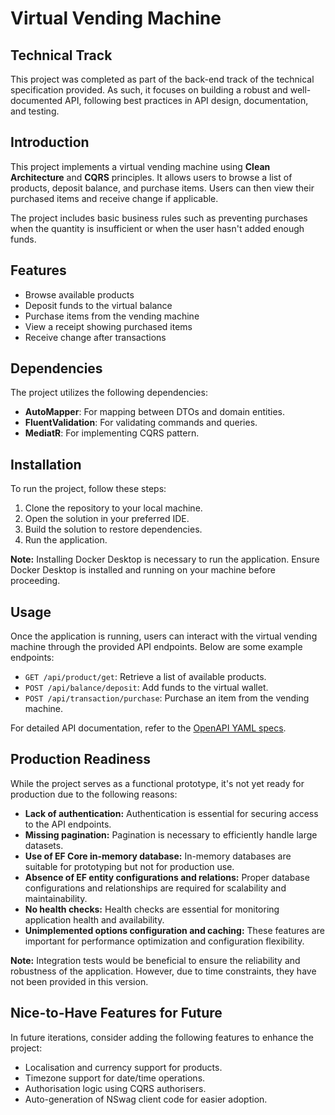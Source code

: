 # Virtual Vending Machine

## Technical Track

This project was completed as part of the back-end track of the technical specification provided. As such, it focuses on building a robust and well-documented API, following best practices in API design, documentation, and testing.

## Introduction

This project implements a virtual vending machine using **Clean Architecture** and **CQRS** principles. It allows users to browse a list of products, deposit balance, and purchase items. Users can then view their purchased items and receive change if applicable.

The project includes basic business rules such as preventing purchases when the quantity is insufficient or when the user hasn't added enough funds.

## Features

- Browse available products
- Deposit funds to the virtual balance
- Purchase items from the vending machine
- View a receipt showing purchased items
- Receive change after transactions

## Dependencies

The project utilizes the following dependencies:

- **AutoMapper**: For mapping between DTOs and domain entities.
- **FluentValidation**: For validating commands and queries.
- **MediatR**: For implementing CQRS pattern.

## Installation

To run the project, follow these steps:

1. Clone the repository to your local machine.
2. Open the solution in your preferred IDE.
3. Build the solution to restore dependencies.
4. Run the application.

**Note:** Installing Docker Desktop is necessary to run the application. Ensure Docker Desktop is installed and running on your machine before proceeding.

## Usage

Once the application is running, users can interact with the virtual vending machine through the provided API endpoints. Below are some example endpoints:

- `GET /api/product/get`: Retrieve a list of available products.
- `POST /api/balance/deposit`: Add funds to the virtual wallet.
- `POST /api/transaction/purchase`: Purchase an item from the vending machine.

For detailed API documentation, refer to the [OpenAPI YAML specs](https://app.swaggerhub.com/apis-docs/BARRYGUVENKAYA/vending-machine_api/1.0#/).

## Production Readiness

While the project serves as a functional prototype, it's not yet ready for production due to the following reasons:

- **Lack of authentication:** Authentication is essential for securing access to the API endpoints.
- **Missing pagination:** Pagination is necessary to efficiently handle large datasets.
- **Use of EF Core in-memory database:** In-memory databases are suitable for prototyping but not for production use.
- **Absence of EF entity configurations and relations:** Proper database configurations and relationships are required for scalability and maintainability.
- **No health checks:** Health checks are essential for monitoring application health and availability.
- **Unimplemented options configuration and caching:** These features are important for performance optimization and configuration flexibility.

**Note:** Integration tests would be beneficial to ensure the reliability and robustness of the application. However, due to time constraints, they have not been provided in this version.

## Nice-to-Have Features for Future

In future iterations, consider adding the following features to enhance the project:

- Localisation and currency support for products.
- Timezone support for date/time operations.
- Authorisation logic using CQRS authorisers.
- Auto-generation of NSwag client code for easier adoption.
